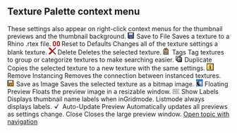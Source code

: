 ---
---


## Texture Palette context menu
These settings also appear on right-click context menus for the thumbnail previews and the thumbnail background.
![images/savetofile.png](images/savetofile.png)Save to File
Saves a texture to a Rhino .rtex file.
![images/reset.png](images/reset.png)Reset to Defaults
Changes all of the texture settings a blank texture.
![images/delete.png](images/delete.png)Delete
Deletes the selected texture.
![images/tags.png](images/tags.png)Tags
Tag textures to group or categorize textures to make searching easier.
![images/duplicate.png](images/duplicate.png)Duplicate
Copies the selected texture to a new texture with the same settings.
![images/removeinstancing.png](images/removeinstancing.png)Remove Instancing
Removes the connection between instanced textures.
![images/savetextureasimage.png](images/savetextureasimage.png)Save as Image
Saves the selected texture as a bitmap image.
![images/floatingpreview.png](images/floatingpreview.png)Floating Preview
Floats the preview image in a resizable window.
![images/showlabels.png](images/showlabels.png)Show Labels
Displays thumbnail name labels when inGridmode.
Listmode always displays labels.
![images/autoupdatethumbnail.png](images/autoupdatethumbnail.png)Auto-Update Preview
Automatically updates all previews as settings change.
Close
Closes the large preview window.
 [Open topic with navigation](texturepalette-largepreviewmenu.html) 

